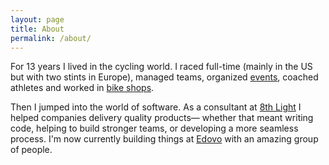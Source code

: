 ```yaml
---
layout: page
title: About
permalink: /about/
---
```


For 13 years I lived in the cycling world. I raced full-time (mainly in the US but with two stints in Europe), managed teams, organized [events](https://www.abdcycling.com), coached athletes and worked in [bike shops](http://www.prairiepathcycles.com).

Then I jumped into the world of software. As a consultant at [8th Light](https://8thlight.com/) I helped companies delivery quality products— whether that meant writing code,
helping to build stronger teams, or developing a more seamless process.
I'm now currently building things at [Edovo](https://www.edovo.com) with an amazing group of
people.
